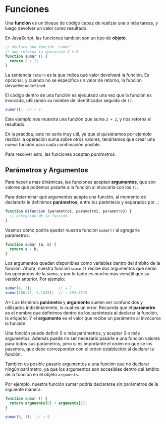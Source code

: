 # Funciones

Una **función** es un bloque de código capaz de realizar una o más tareas, y luego devolver un valor como resultado.

En JavaScript, las funciones también son un tipo de **objeto**.

```javascript
// declara una función `sumar`
// que retorna la operación 2 + 2
function sumar () {
  return 2 + 2;
}
```

La sentencia `return` es la que indica qué valor devolverá la función. Es opcional, y cuando no se especifica un valor de retorno, la función devuelve `undefined`.

El código dentro de una función es ejecutado una vez que la función es invocada, utilizando su nombre de identificador seguido de `()`.

```javascript
sumar();  // → 4
```

Este ejemplo nos muestra una función que suma `2 + 2`, y nos retorna el resultado.

En la práctica, esto no sería muy util, ya que si quisiéramos por ejemplo realizar la operación suma sobre otros valores, tendríamos que crear una nueva función para cada combinación posible.

Para resolver esto, las funciones aceptan *parámetros*.

## Parámetros y Argumentos

Para hacerla mas dinámicas, las funciones aceptan **argumentos**, que son valores que podemos pasarle a la función al invocarla con los `()`.

Para determinar qué argumentos acepta una función, al momento de declararla le definimos **parámetros**, entre los paréntesis y separados por `,`:

```javascript
function miFuncion (parametro1, parametro2, parametro3) {
  // contenido de la función
}
```

Veamos cómo podría quedar nuestra función `sumar()` al agregarle parámetros:

```javascript
function sumar (a, b) {
  return a + b;
}
```

Los argumentos quedan disponibles como variables dentro del ámbito de la función. Ahora, nuestra función `sumar()` recibe dos argumentos que serán los operandos de la suma, y por lo tanto es mucho más versátil que su versión anterior. Por ejemplo:

```javascript
sumar(4, 3);            // → 7
sumar(100.51, 3.1415);  // → 103.6515
```

A> Los términos **parámetro** y **argumento** suelen ser confundidos y utilizados indistintamente, lo cual es un error. Recuerda que el **parámetro** es el nombre que definimos dentro de los paréntesis al declarar la función, la *etiqueta*. Y el **argumento** es el valor que recibe un parámetro al invocarse la función.

Una función puede definir 0 o más parámetros, y aceptar 0 o más argumentos. Además puede no ser necesario pasarle a una función valores para todos sus parámetros, pero sí es importante el orden en que se los pasemos, que debe corresponder con el orden establecido al declarar la función.

También es posible pasarle argumentos a una función que no declarar ningún parámetro, ya que los argumentos son accesibles dentro del ámbito de la función en el objeto `arguments`.

Por ejemplo, nuestra función sumar podría declararse sin parámetros de la siguiente manera:

```javascript
function sumar () {
  return arguments[0] + arguments[1];
}

sumar(6, 3);  // → 9
```
